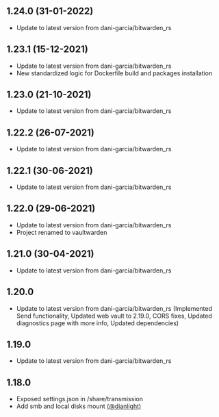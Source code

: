 
## 1.24.0 (31-01-2022)
- Update to latest version from dani-garcia/bitwarden_rs
## 1.23.1 (15-12-2021)

- Update to latest version from dani-garcia/bitwarden_rs
- New standardized logic for Dockerfile build and packages installation

## 1.23.0 (21-10-2021)

- Update to latest version from dani-garcia/bitwarden_rs

## 1.22.2 (26-07-2021)

- Update to latest version from dani-garcia/bitwarden_rs

## 1.22.1 (30-06-2021)

- Update to latest version from dani-garcia/bitwarden_rs

## 1.22.0 (29-06-2021)

- Update to latest version from dani-garcia/bitwarden_rs
- Project renamed to vaultwarden

## 1.21.0 (30-04-2021)

- Update to latest version from dani-garcia/bitwarden_rs

## 1.20.0

- Update to latest version from dani-garcia/bitwarden_rs (Implemented Send functionality, Updated web vault to 2.19.0, CORS fixes, Updated diagnostics page with more info, Updated dependencies)

## 1.19.0

- Update to latest version from dani-garcia/bitwarden_rs

## 1.18.0

- Exposed settings.json in /share/transmission
- Add smb and local disks mount [(@dianlight)](https://github.com/dianlight)
